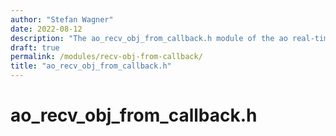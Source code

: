```yaml
---
author: "Stefan Wagner"
date: 2022-08-12
description: "The ao_recv_obj_from_callback.h module of the ao real-time operating system."
draft: true
permalink: /modules/recv-obj-from-callback/
title: "ao_recv_obj_from_callback.h"
---
```


# ao_recv_obj_from_callback.h
